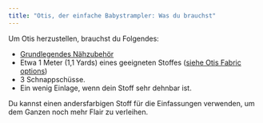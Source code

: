 ```yaml
---
title: "Otis, der einfache Babystrampler: Was du brauchst"
---
```


Um Otis herzustellen, brauchst du Folgendes:

- [Grundlegendes Nähzubehör](/docs/sewing/basic-sewing-supplies)
- Etwa 1 Meter (1,1 Yards) eines geeigneten Stoffes ([siehe Otis Fabric options](/docs/patterns/otis/fabric/))
- 3 Schnappschüsse.
- Ein wenig Einlage, wenn dein Stoff sehr dehnbar ist.

<Note>

Du kannst einen andersfarbigen Stoff für die Einfassungen verwenden, um dem Ganzen noch mehr Flair zu verleihen.

</Note>